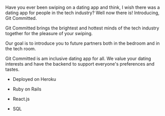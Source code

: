 Have you ever been swiping on a dating app and think, I wish there was a dating app for people in the tech industry? Well now there is! Introducing, Git Committed. 

Git Committed brings the brightest and hottest minds of the tech industry together for the pleasure of your swiping. 

Our goal is to introduce you to future partners both in the bedroom and in the tech room. 

Git Committed is am inclusive dating app for all. We value your dating interests and have the backend to support everyone's preferences and tastes. 

* Deployed on Heroku

* Ruby on Rails 

* React.js

* SQL

